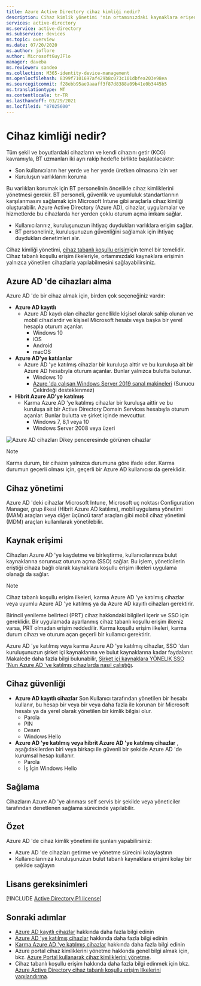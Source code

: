 ```yaml
---
title: Azure Active Directory cihaz kimliği nedir?
description: Cihaz kimlik yönetimi 'nin ortamınızdaki kaynaklara erişen cihazları yönetmenize nasıl yardımcı olabileceğini öğrenin.
services: active-directory
ms.service: active-directory
ms.subservice: devices
ms.topic: overview
ms.date: 07/20/2020
ms.author: joflore
author: MicrosoftGuyJFlo
manager: daveba
ms.reviewer: sandeo
ms.collection: M365-identity-device-management
ms.openlocfilehash: 8399f7101697af429b8c073c101dbfea203e98ea
ms.sourcegitcommit: f28ebb95ae9aaaff3f87d8388a09b41e0b3445b5
ms.translationtype: MT
ms.contentlocale: tr-TR
ms.lasthandoff: 03/29/2021
ms.locfileid: "87025600"
---
```

# <a name="what-is-a-device-identity"></a>Cihaz kimliği nedir?

Tüm şekil ve boyutlardaki cihazların ve kendi cihazını getir (KCG) kavramıyla, BT uzmanları iki ayrı rakip hedefle birlikte başlatılacaktır:

- Son kullanıcıların her yerde ve her yerde üretken olmasına izin ver
- Kuruluşun varlıklarını koruma

Bu varlıkları korumak için BT personelinin öncelikle cihaz kimliklerini yönetmesi gerekir. BT personeli, güvenlik ve uyumluluk standartlarının karşılanmasını sağlamak için Microsoft Intune gibi araçlarla cihaz kimliği oluşturabilir. Azure Active Directory (Azure AD), cihazlar, uygulamalar ve hizmetlerde bu cihazlarda her yerden çoklu oturum açma imkanı sağlar.

- Kullanıcılarınız, kuruluşunuzun ihtiyaç duydukları varlıklara erişim sağlar. 
- BT personeliniz, kuruluşunuzun güvenliğini sağlamak için ihtiyaç duydukları denetimleri alır.

Cihaz kimliği yönetimi, [cihaz tabanlı koşullu erişim](../conditional-access/require-managed-devices.md)için temel bir temelidir. Cihaz tabanlı koşullu erişim ilkeleriyle, ortamınızdaki kaynaklara erişimin yalnızca yönetilen cihazlarla yapılabilmesini sağlayabilirsiniz.

## <a name="getting-devices-in-azure-ad"></a>Azure AD 'de cihazları alma

Azure AD 'de bir cihaz almak için, birden çok seçeneğiniz vardır:

- **Azure AD kayıtlı**
   - Azure AD kaydı olan cihazlar genellikle kişisel olarak sahip olunan ve mobil cihazlardır ve kişisel Microsoft hesabı veya başka bir yerel hesapla oturum açanlar.
      - Windows 10
      - iOS
      - Android
      - macOS
- **Azure AD'ye katılanlar**
   - Azure AD 'ye katılmış cihazlar bir kuruluşa aittir ve bu kuruluşa ait bir Azure AD hesabıyla oturum açanlar. Bunlar yalnızca bulutta bulunur.
      - Windows 10 
      - [Azure 'da çalışan Windows Server 2019 sanal makineleri](howto-vm-sign-in-azure-ad-windows.md) (Sunucu Çekirdeği desteklenmez)
- **Hibrit Azure AD'ye katılmış**
   - Karma Azure AD 'ye katılmış cihazlar bir kuruluşa aittir ve bu kuruluşa ait bir Active Directory Domain Services hesabıyla oturum açanlar. Bunlar bulutta ve şirket içinde mevcuttur.
      - Windows 7, 8,1 veya 10
      - Windows Server 2008 veya üzeri

![Azure AD cihazları Dikey penceresinde görünen cihazlar](./media/overview/azure-active-directory-devices-all-devices.png)

> [!NOTE]
> Karma durum, bir cihazın yalnızca durumuna göre ifade eder. Karma durumun geçerli olması için, geçerli bir Azure AD kullanıcısı da gereklidir.

## <a name="device-management"></a>Cihaz yönetimi

Azure AD 'deki cihazlar Microsoft Intune, Microsoft uç noktası Configuration Manager, grup ilkesi (Hibrit Azure AD katılımı), mobil uygulama yönetimi (MAM) araçları veya diğer üçüncü taraf araçları gibi mobil cihaz yönetimi (MDM) araçları kullanılarak yönetilebilir.

## <a name="resource-access"></a>Kaynak erişimi

Cihazları Azure AD 'ye kaydetme ve birleştirme, kullanıcılarınıza bulut kaynaklarına sorunsuz oturum açma (SSO) sağlar. Bu işlem, yöneticilerin eriştiği cihaza bağlı olarak kaynaklara koşullu erişim ilkeleri uygulama olanağı da sağlar. 

> [!NOTE]
> Cihaz tabanlı koşullu erişim ilkeleri, karma Azure AD 'ye katılmış cihazlar veya uyumlu Azure AD 'ye katılmış ya da Azure AD kayıtlı cihazları gerektirir.

Birincil yenileme belirteci (PRT) cihaz hakkındaki bilgileri içerir ve SSO için gereklidir. Bir uygulamada ayarlanmış cihaz tabanlı koşullu erişim ilkeniz varsa, PRT olmadan erişim reddedilir. Karma koşullu erişim ilkeleri, karma durum cihazı ve oturum açan geçerli bir kullanıcı gerektirir.

Azure AD 'ye katılmış veya karma Azure AD 'ye katılmış cihazlar, SSO 'dan kuruluşunuzun şirket içi kaynaklarına ve bulut kaynaklarına kadar faydalanır. Makalede daha fazla bilgi bulunabilir, [Şirket içi kaynaklara YÖNELIK SSO 'Nun Azure AD 'ye katılmış cihazlarda nasıl çalıştığı](azuread-join-sso.md).

## <a name="device-security"></a>Cihaz güvenliği

- **Azure AD kayıtlı cihazlar** Son Kullanıcı tarafından yönetilen bir hesabı kullanır, bu hesap bir veya bir veya daha fazla ile korunan bir Microsoft hesabı ya da yerel olarak yönetilen bir kimlik bilgisi olur.
   - Parola
   - PIN
   - Desen
   - Windows Hello
- **Azure AD 'ye katılmış veya hibrit Azure AD 'ye katılmış cihazlar** , aşağıdakilerden biri veya birkaçı ile güvenli bir şekılde Azure AD 'de kurumsal hesap kullanır.
   - Parola
   - İş İçin Windows Hello

## <a name="provisioning"></a>Sağlama

Cihazların Azure AD 'ye alınması self servis bir şekilde veya yöneticiler tarafından denetlenen sağlama sürecinde yapılabilir.

## <a name="summary"></a>Özet

Azure AD 'de cihaz kimlik yönetimi ile şunları yapabilirsiniz:

- Azure AD 'de cihazları getirme ve yönetme sürecini kolaylaştırın
- Kullanıcılarınıza kuruluşunuzun bulut tabanlı kaynaklara erişimi kolay bir şekilde sağlayın

## <a name="license-requirements"></a>Lisans gereksinimleri

[!INCLUDE [Active Directory P1 license](../../../includes/active-directory-p1-license.md)]

## <a name="next-steps"></a>Sonraki adımlar

- [Azure AD kayıtlı cihazlar](concept-azure-ad-register.md) hakkında daha fazla bilgi edinin
- [Azure AD 'ye katılmış cihazlar](concept-azure-ad-join.md) hakkında daha fazla bilgi edinin
- [Karma Azure AD 'ye katılmış cihazlar](concept-azure-ad-join-hybrid.md) hakkında daha fazla bilgi edinin
- Azure portal cihaz kimliklerini yönetme hakkında genel bilgi almak için, bkz. [Azure Portal kullanarak cihaz kimliklerini yönetme](device-management-azure-portal.md).
- Cihaz tabanlı koşullu erişim hakkında daha fazla bilgi edinmek için bkz. [Azure Active Directory cihaz tabanlı koşullu erişim Ilkelerini yapılandırma](../conditional-access/require-managed-devices.md).
